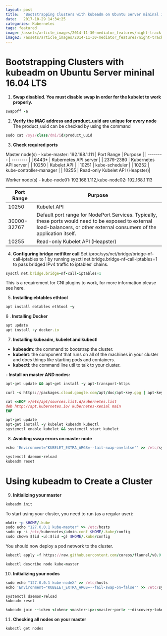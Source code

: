 ```yaml
---
layout: post
title:  "Bootstrapping Clusters with kubeadm on Ubuntu Server mininal 16.04 LTS"
date:   2017-10-29 14:34:25
categories: Kubernetes
tags: featured
image: /assets/article_images/2014-11-30-mediator_features/night-track.JPG
image2: /assets/article_images/2014-11-30-mediator_features/night-track-mobile.JPG
---
```

Bootstrapping Clusters with kubeadm on Ubuntu Server mininal 16.04 LTS
===================================


1. **Swap disabled. You must disable swap in order for the kubelet to work properly.**
```ruby
swapoff -a    
```

2. **Verify the MAC address and product_uuid are unique for every node**
The product_uuid can be checked by using the command 
```ruby
sudo cat /sys/class/dmi/id/product_uuid
```

3. **Check required ports**

Master node(s) - kube-master: 192.168.1.111
| Port Range | Purpose |
| -------- | -------- |
| 6443*     | Kubernetes API server     |
| 2379-2380     | Kubernetes API server     |
| 10250     | Kubelet API     |
| 10251     | kube-scheduler     |
| 10252     | kube-controller-manager     |
| 10255     | Read-only Kubelet API (Heapster)| 


Worker node(s) - kube-node01: 192.168.1.112,kube-node02: 192.168.1.113

| Port Range | Purpose |
| -------- | -------- |
| 10250     | Kubelet API     |
| 30000-32767 | Default port range for NodePort Services. Typically, these ports would need to be exposed to external load-balancers, or other external consumers of the application itself.     |
| 10255     | Read-only Kubelet API (Heapster)| 

4. **Configuring bridge netfilter call** 
Set /proc/sys/net/bridge/bridge-nf-call-iptables to 1 by running sysctl net.bridge.bridge-nf-call-iptables=1 to pass bridged IPv4 traffic to iptables’ chains. 
```ruby
sysctl net.bridge.bridge-nf-call-iptables=1
```
This is a requirement for CNI plugins to work, for more information please see here.

5. **Installing ebtables ethtool**
```ruby
apt install ebtables ethtool -y 
```
6 . **Installing Docker**
```ruby
apt update
apt install -y docker.io
```

7. **Installing kubeadm, kubelet and kubectl**
- **kubeadm**: the command to bootstrap the cluster.
- **kubelet**: the component that runs on all of the machines in your cluster and does things like starting pods and containers.
- **kubectl**: the command line util to talk to your cluster.

**- Install on master AND nodes:**
```ruby
apt-get update && apt-get install -y apt-transport-https
```
```ruby
curl -s https://packages.cloud.google.com/apt/doc/apt-key.gpg | apt-key add -
```
```ruby    
cat <<EOF >/etc/apt/sources.list.d/kubernetes.list
deb http://apt.kubernetes.io/ kubernetes-xenial main
EOF
```
```ruby
apt-get update
apt-get install -y kubelet kubeadm kubectl
systemctl enable kubelet && systemctl start kubelet
```
8. **Avoiding swap errors on master node**
```ruby
echo 'Environment="KUBELET_EXTRA_ARGS=--fail-swap-on=false"' >> /etc/systemd/system/kubelet.service.d/10-kubeadm.conf
```
```ruby
systemctl daemon-reload
kubeadm reset
```
**Using kubeadm to Create a Cluster**
=====================================
9. **Initializing your master**
```ruby
kubeadm init
```
To start using your cluster, you need to run (as a regular user):

```ruby
mkdir -p $HOME/.kube
sudo echo "127.0.0.1 kube-master" >> /etc/hosts
sudo cp -i /etc/kubernetes/admin.conf $HOME/.kube/config
sudo chown $(id -u):$(id -g) $HOME/.kube/config
```

You should now deploy a pod network to the cluster.

```ruby
kubectl apply -f https://raw.githubusercontent.com/coreos/flannel/v0.9.0/Documentation/kube-flannel.yml
```
```ruby
kubectl describe node kube-master
```

10. **Initializing your nodes**
```ruby
sudo echo "127.0.0.1 kube-nodeX" >> /etc/hosts
echo 'Environment="KUBELET_EXTRA_ARGS=--fail-swap-on=false"' >> /etc/systemd/system/kubelet.service.d/10-kubeadm.conf
```
```ruby
systemctl daemon-reload
kubeadm reset
```
```ruby
kubeadm join --token <token> <master-ip>:<master-port> --discovery-token-ca-cert-hash sha256:<hash>
```

11. **Checking all nodes on your master**
```ruby
kubectl get nodes
```
